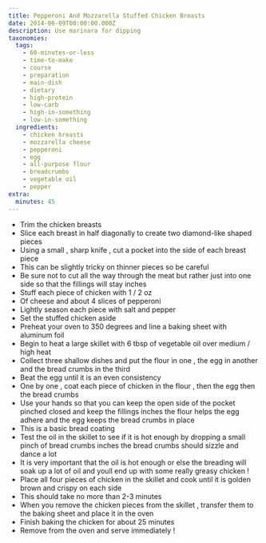 ```yaml
---
title: Pepperoni And Mozzarella Stuffed Chicken Breasts
date: 2014-06-09T00:00:00.000Z
description: Use marinara for dipping
taxonomies:
  tags:
    - 60-minutes-or-less
    - time-to-make
    - course
    - preparation
    - main-dish
    - dietary
    - high-protein
    - low-carb
    - high-in-something
    - low-in-something
  ingredients:
    - chicken breasts
    - mozzarella cheese
    - pepperoni
    - egg
    - all-purpose flour
    - breadcrumbs
    - vegetable oil
    - pepper
extra:
  minutes: 45
---
```

 - Trim the chicken breasts
 - Slice each breast in half diagonally to create two diamond-like shaped pieces
 - Using a small , sharp knife , cut a pocket into the side of each breast piece
 - This can be slightly tricky on thinner pieces so be careful
 - Be sure not to cut all the way through the meat but rather just into one side so that the fillings will stay inches
 - Stuff each piece of chicken with 1 / 2 oz
 - Of cheese and about 4 slices of pepperoni
 - Lightly season each piece with salt and pepper
 - Set the stuffed chicken aside
 - Preheat your oven to 350 degrees and line a baking sheet with aluminum foil
 - Begin to heat a large skillet with 6 tbsp of vegetable oil over medium / high heat
 - Collect three shallow dishes and put the flour in one , the egg in another and the bread crumbs in the third
 - Beat the egg until it is an even consistency
 - One by one , coat each piece of chicken in the flour , then the egg then the bread crumbs
 - Use your hands so that you can keep the open side of the pocket pinched closed and keep the fillings inches the flour helps the egg adhere and the egg keeps the bread crumbs in place
 - This is a basic bread coating
 - Test the oil in the skillet to see if it is hot enough by dropping a small pinch of bread crumbs inches the bread crumbs should sizzle and dance a lot
 - It is very important that the oil is hot enough or else the breading will soak up a lot of oil and youll end up with some really greasy chicken !
 - Place all four pieces of chicken in the skillet and cook until it is golden brown and crispy on each side
 - This should take no more than 2-3 minutes
 - When you remove the chicken pieces from the skillet , transfer them to the baking sheet and place it in the oven
 - Finish baking the chicken for about 25 minutes
 - Remove from the oven and serve immediately !
